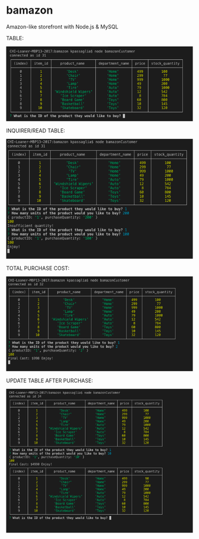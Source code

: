 # bamazon
Amazon-like storefront with Node.js &amp; MySQL 


TABLE:

![Table](/table.png)

INQUIRER/READ TABLE:

![Inquirer Reading From Table](/inquirer.png)


TOTAL PURCHASE COST:

![Inquirer Reading From Table](/cost.png)

UPDATE TABLE AFTER PURCHASE:

![Inquirer Reading From Table](/update.png)

